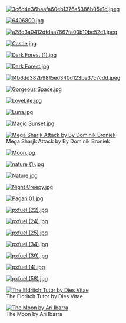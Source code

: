 [![3c6c4e36baafa60eb1376a5386b05e1d.jpeg](3c6c4e36baafa60eb1376a5386b05e1d.jpeg "3c6c4e36baafa60eb1376a5386b05e1d.jpeg")](https://raw.githubusercontent.com/buckmanc/Wallpapers/main/mobile/misc/3c6c4e36baafa60eb1376a5386b05e1d.jpeg)

[![6406800.jpg](6406800.jpg "6406800.jpg")](https://raw.githubusercontent.com/buckmanc/Wallpapers/main/mobile/misc/6406800.jpg)

[![a28d3a0412dfdaa7667fa00b10be52e1.jpeg](a28d3a0412dfdaa7667fa00b10be52e1.jpeg "a28d3a0412dfdaa7667fa00b10be52e1.jpeg")](https://raw.githubusercontent.com/buckmanc/Wallpapers/main/mobile/misc/a28d3a0412dfdaa7667fa00b10be52e1.jpeg)

[![Castle.jpg](Castle.jpg "Castle.jpg")](https://raw.githubusercontent.com/buckmanc/Wallpapers/main/mobile/misc/Castle.jpg)

[![Dark Forest (1).jpg](Dark%20Forest%20(1).jpg "Dark Forest (1).jpg")](https://raw.githubusercontent.com/buckmanc/Wallpapers/main/mobile/misc/Dark%20Forest%20(1).jpg)

[![Dark Forest.jpg](Dark%20Forest.jpg "Dark Forest.jpg")](https://raw.githubusercontent.com/buckmanc/Wallpapers/main/mobile/misc/Dark%20Forest.jpg)

[![f4b6dd382b9815ed340d123be37c7cdd.jpeg](f4b6dd382b9815ed340d123be37c7cdd.jpeg "f4b6dd382b9815ed340d123be37c7cdd.jpeg")](https://raw.githubusercontent.com/buckmanc/Wallpapers/main/mobile/misc/f4b6dd382b9815ed340d123be37c7cdd.jpeg)

[![Gorgeous Space.jpg](Gorgeous%20Space.jpg "Gorgeous Space.jpg")](https://raw.githubusercontent.com/buckmanc/Wallpapers/main/mobile/misc/Gorgeous%20Space.jpg)

[![LoveLife.jpg](LoveLife.jpg "LoveLife.jpg")](https://raw.githubusercontent.com/buckmanc/Wallpapers/main/mobile/misc/LoveLife.jpg)

[![Luna.jpg](Luna.jpg "Luna.jpg")](https://raw.githubusercontent.com/buckmanc/Wallpapers/main/mobile/misc/Luna.jpg)

[![Magic Sunset.jpg](Magic%20Sunset.jpg "Magic Sunset.jpg")](https://raw.githubusercontent.com/buckmanc/Wallpapers/main/mobile/misc/Magic%20Sunset.jpg)

[![Mega Sharjk Attack by By Dominik Broniek](mega_sharjk_attack_by_by_dominik_broniek.jpg "Mega Sharjk Attack by By Dominik Broniek")](https://raw.githubusercontent.com/buckmanc/Wallpapers/main/mobile/misc/mega_sharjk_attack_by_by_dominik_broniek.jpg)\
Mega Sharjk Attack by By Dominik Broniek

[![Moon.jpg](Moon.jpg "Moon.jpg")](https://raw.githubusercontent.com/buckmanc/Wallpapers/main/mobile/misc/Moon.jpg)

[![nature (1).jpg](nature%20(1).jpg "nature (1).jpg")](https://raw.githubusercontent.com/buckmanc/Wallpapers/main/mobile/misc/nature%20(1).jpg)

[![Nature.jpg](Nature.jpg "Nature.jpg")](https://raw.githubusercontent.com/buckmanc/Wallpapers/main/mobile/misc/Nature.jpg)

[![Night Creepy.jpg](Night%20Creepy.jpg "Night Creepy.jpg")](https://raw.githubusercontent.com/buckmanc/Wallpapers/main/mobile/misc/Night%20Creepy.jpg)

[![Pagan 01.jpg](Pagan%2001.jpg "Pagan 01.jpg")](https://raw.githubusercontent.com/buckmanc/Wallpapers/main/mobile/misc/Pagan%2001.jpg)

[![pxfuel (22).jpg](pxfuel%20(22).jpg "pxfuel (22).jpg")](https://raw.githubusercontent.com/buckmanc/Wallpapers/main/mobile/misc/pxfuel%20(22).jpg)

[![pxfuel (24).jpg](pxfuel%20(24).jpg "pxfuel (24).jpg")](https://raw.githubusercontent.com/buckmanc/Wallpapers/main/mobile/misc/pxfuel%20(24).jpg)

[![pxfuel (25).jpg](pxfuel%20(25).jpg "pxfuel (25).jpg")](https://raw.githubusercontent.com/buckmanc/Wallpapers/main/mobile/misc/pxfuel%20(25).jpg)

[![pxfuel (34).jpg](pxfuel%20(34).jpg "pxfuel (34).jpg")](https://raw.githubusercontent.com/buckmanc/Wallpapers/main/mobile/misc/pxfuel%20(34).jpg)

[![pxfuel (39).jpg](pxfuel%20(39).jpg "pxfuel (39).jpg")](https://raw.githubusercontent.com/buckmanc/Wallpapers/main/mobile/misc/pxfuel%20(39).jpg)

[![pxfuel (4).jpg](pxfuel%20(4).jpg "pxfuel (4).jpg")](https://raw.githubusercontent.com/buckmanc/Wallpapers/main/mobile/misc/pxfuel%20(4).jpg)

[![pxfuel (58).jpg](pxfuel%20(58).jpg "pxfuel (58).jpg")](https://raw.githubusercontent.com/buckmanc/Wallpapers/main/mobile/misc/pxfuel%20(58).jpg)

[![The Eldritch Tutor by Dies Vitae](The%20Eldritch%20Tutor%20by%20Dies%20Vitae.jpeg "The Eldritch Tutor by Dies Vitae")](https://raw.githubusercontent.com/buckmanc/Wallpapers/main/mobile/misc/The%20Eldritch%20Tutor%20by%20Dies%20Vitae.jpeg)\
The Eldritch Tutor by Dies Vitae

[![The Moon by Ari Ibarra](the_moon_by_ari_ibarra.jpg "The Moon by Ari Ibarra")](https://raw.githubusercontent.com/buckmanc/Wallpapers/main/mobile/misc/the_moon_by_ari_ibarra.jpg)\
The Moon by Ari Ibarra

